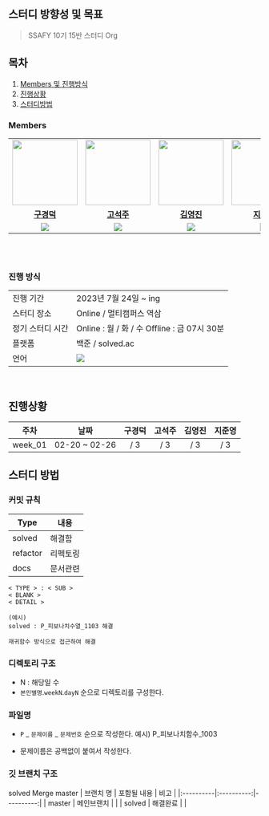 
## 스터디 방향성 및 목표
> SSAFY 10기 15반 스터디 Org

## 목차
1. [Members 및 진행방식](#Members)
2. [진행상황](#진행상황)
3. [스터디방법](#스터디-방법)

### Members

<table>
 <tr>
    <td align="center"><a href="https://github.com/rnrudejr9"><img src="https://avatars.githubusercontent.com/rnrudejr9" width="130px;" alt=""></a></td>
    <td align="center"><a href="https://github.com/HyowonSin"><img src="https://avatars.githubusercontent.com/HyowonSin" width="130px;" alt=""></a></td>
    <td align="center"><a href="https://github.com/jaea-kim"><img src="https://avatars.githubusercontent.com/jaea-kim" width="130px;" alt=""></a></td>
    <td align="center"><a href="https://github.com/JeonHyoChang"><img src="https://avatars.githubusercontent.com/JeonHyoChang" width="130px;" alt=""></a></td>
  </tr>
  <tr>
    <td align="center"><a href="https://github.com/jinny-l"><b>구경덕</b></a></td>
    <td align="center"><a href="https://github.com/HyowonSin"><b>고석주</b></a></td>
    <td align="center"><a href="https://github.com/jaea-kim"><b>김영진</b></a></td>
    <td align="center"><a href="https://github.com/JeonHyoChang"><b>지준영</b></a></td>
  </tr>
  <tr> 
    <td align="center"><img src="https://img.shields.io/badge/Java-007396.svg?&style=for-the-badge&logo=Java&logoColor=white"></td>
    <td align="center"><img src="https://img.shields.io/badge/Java-007396?style=for-the-badge&logo=java&logoColor=white"><br/></td>
    <td align="center"><img src="https://img.shields.io/badge/Java-007396?style=for-the-badge&logo=java&logoColor=white"><br/></td>
    <td align="center"><img src="https://img.shields.io/badge/Java-007396?style=for-the-badge&logo=java&logoColor=white"><br/></td>
  </tr> 
</table>

<br>
<br>

### 진행 방식
<table>
  <tr>
    <td>진행 기간</td>
    <td>2023년 7월 24일 ~ ing </td>
  </tr>
  <tr>
    <td>스터디 장소</td>
    <td>Online / 멀티캠퍼스 역삼</td>
  </tr>
  <tr>
    <td>정기 스터디 시간</td>
    <td>Online : 월 / 화 / 수 Offline : 금 07시 30분</td>
  </tr>
  <tr>
    <td>플랫폼</td>
    <td>백준 / solved.ac</td>
  </tr>
  <tr>
    <td>언어</td>
    <td><img src="https://img.shields.io/badge/Java-007396.svg?&style=for-the-badge&logo=Java&logoColor=white"> 
  </tr>
</table>

<br/>

## 진행상황

|   주차    |      날짜       | 구경덕 | 고석주 | 김영진 | 지준영 | 
|:-------:|:-------------:|:-------:|:---------:|:--------:|:------------:|
| week_01 | 02-20 ~ 02-26 |    / 3    |     / 3     |    / 3     |      / 3      |


## 스터디 방법

### 커밋 규칙

| Type | 내용 |
|--|--|
| solved | 해결함 |
| refactor | 리펙토링 |
| docs | 문서관련 |

```
< TYPE > : < SUB >
< BLANK >
< DETAIL > 
```
```
(예시)
solved : P_피보나치수열_1103 해결

재귀함수 방식으로 접근하여 해결
```

### 디렉토리 구조

* N : 해당일 수
* `본인별명`.`weekN`.`dayN` 순으로 디렉토리를 구성한다.

### 파일명

* `P` _ `문제이름` _	`문제번호`  순으로 작성한다.
예시) P_피보나치함수_1003

* 문제이름은 공백없이 붙여서 작성한다.

### 깃 브랜치 구조

solved Merge master
| 브랜치 명 | 포함될 내용 | 비고 |
|:----------|:----------:|----------:|
| master | 메인브랜치 |  |
| solved | 해결완료 |  |


